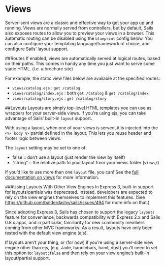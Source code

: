 # Views

Server-sent views are a classic and effective way to get your app up and running.
Views are normally served from controllers, but by default, Sails also exposes routes to allow you to preview your views in a browser.  This automatic routing can be disabled using the `blueprint` config below.  You can also configure your templating language/framework of choice, and configure Sails&rsquo; layout support.

##Routes
If enabled, views are automatically served at logical routes, based on their paths. This comes in handy any time you just want to serve some static HTML. (i.e. a brochure site)

For example, the static view files below are available at the specified routes:

+ `views/catalog.ejs`  		: `get /catalog`
+ `views/catalog/index.ejs`	: both `get /catalog` & `get /catalog/index`
+ `views/catalog/story.ejs`	: `get /catalog/story`


##Layouts
Layouts are simply top-level HTML templates you can use as wrappers for your server-side views.  If you&rsquo;re using ejs, you can take advantage of Sails&rsquo; built-in `layout` support.

With using a layout, when one of your views is served, it is injected into the `<%- body %>` partial defined in the layout.  This lets you reuse header and footer logic between views.

The `layout` setting may be set to one of:

+ false		::	don&rsquo;t use a layout (just render the view by itself)
+ &ldquo;string&rdquo;		::	the relative path to your layout from your views folder (`views/`)

If you&rsquo;d like to use more than one `layout` file, you can! 
See the [full documentation on views](https://github.com/balderdashy/sails-wiki/blob/0.9/views.md) for more information.


<!--
##Engine
###View engine (aka template language) to use for your app's *server-side* views

While this setting defaults to `ejs`, Sails (like Express) supports all view engines which implement 
TJ Holowaychuk's `consolidate.js`, including, but not limited to:

+ ejs, jade, handlebars, mustache
+ underscore, hogan, haml, haml-coffee, dust
+ atpl, eco, ect, jazz, jqtpl, JUST, liquor, QEJS
+ swig, templayed, toffee, walrus, & whiskers


To further customize your `engine` configuration, you can use the alternative format
to enable use of various consolidate supported engines in custom ways:

```javascript
engine: {
    ext: 'html',
    fn: require('consolidate').swig
}
```
-->

###Using Layouts With Other View Engines
In Express 3, built-in support for layouts/partials was deprecated. Instead, developers are expected to rely on the view engines themselves to implement this features. (See https://github.com/balderdashy/sails/issues/494 for more info on that.)

Since adopting Express 3, Sails has chosen to support the legacy `layouts` feature for convenience, backwards compatibility with Express 2.x and Sails 0.8.x apps, and in particular, familiarity for new community members coming from other MVC frameworks. As a result, layouts have only been tested with the default view engine (ejs).

If layouts aren&rsquo;t your thing, or (for now) if you&rsquo;re using a server-side view engine other than ejs, (e.g. Jade, handlebars, haml, dust) you&rsquo;ll need to set this option to: `layout:false` and then rely on your view engine&rsquo;s built-in layout/partial support.
